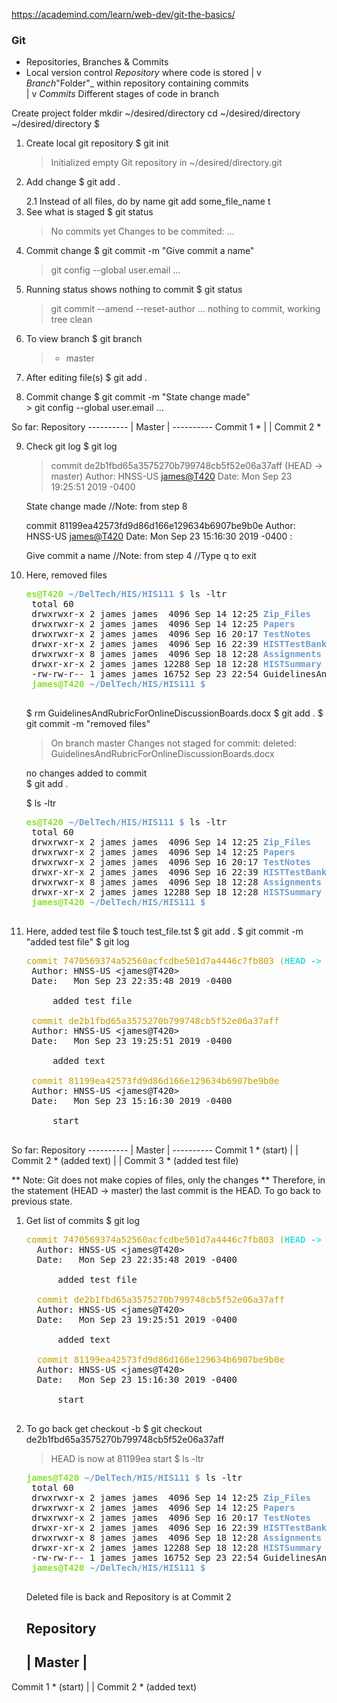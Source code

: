 https://academind.com/learn/web-dev/git-the-basics/

### Git
-   Repositories, Branches & Commits
- Local version control
_Repository_ where code is stored
    |
    v
_Branch_"Folder"_ within repository containing commits  
    |
    v
_Commits_ Different stages of code in branch

Create project folder
mkdir ~/desired/directory
cd ~/desired/directory
~/desired/directory $
1. Create local git repository
    $ git init    
    > Initialized empty Git repository in ~/desired/directory.git  
2. Add change
    $ git add .
    > 
    2.1 Instead of all files, do by name
    git add some_file_name t
3. See what is staged
    $ git status
    > No commits yet
    Changes to be commited:
    ...  
4. Commit change
    $ git commit -m "Give commit a name"
    > git config --global user.email ...  
5. Running status shows nothing to commit
    $ git status
    > git commit --amend --reset-author
    ...
    nothing to commit, working tree clean
6. To view branch
    $ git branch  
    > * master  
7.  After editing file(s)
    $ git add .
    >  
8. Commit change
    $ git commit -m "State change made"  
        > git config --global user.email ...  
        
So far:
    Repository
    ----------
    | Master |
    ----------
  Commit 1 *
           |
           |
  Commit 2 *

9. Check git log
    $ git log 
    > commit de2b1fbd65a3575270b799748cb5f52e06a37aff (HEAD -> master)
    Author: HNSS-US <james@T420>
    Date:   Mon Sep 23 19:25:51 2019 -0400

    State change made //Note: from step 8

    commit 81199ea42573fd9d86d166e129634b6907be9b0e
    Author: HNSS-US <james@T420>
    Date:   Mon Sep 23 15:16:30 2019 -0400
    :

    Give commit a name //Note: from step 4
//Type q to exit

10. Here, removed files
     <pre><font color="#8AE234"><b>es@T420</b></font> <font color="#729FCF"><b>~/DelTech/HIS/HIS111 $</b></font> ls -ltr
     total 60
     drwxrwxr-x 2 james james  4096 Sep 14 12:25 <font color="#729FCF"><b>Zip_Files</b></font>
     drwxrwxr-x 2 james james  4096 Sep 14 12:25 <font color="#729FCF"><b>Papers</b></font>
     drwxrwxr-x 2 james james  4096 Sep 16 20:17 <font color="#729FCF"><b>TestNotes</b></font>
     drwxr-xr-x 2 james james  4096 Sep 16 22:39 <font color="#729FCF"><b>HISTTestBank</b></font>
     drwxrwxr-x 8 james james  4096 Sep 18 12:28 <font color="#729FCF"><b>Assignments</b></font>
     drwxr-xr-x 2 james james 12288 Sep 18 12:28 <font color="#729FCF"><b>HISTSummary</b></font>
     -rw-rw-r-- 1 james james 16752 Sep 23 22:54 GuidelinesAndRubricForOnlineDiscussionBoards.docx
     <font color="#8AE234"><b>james@T420</b></font> <font color="#729FCF"><b>~/DelTech/HIS/HIS111 $</b></font> 
     </pre>

     $ rm  GuidelinesAndRubricForOnlineDiscussionBoards.docx
     $ git add .
     $ git commit -m "removed files"
     > On branch master
       Changes not staged for commit:
	   deleted:    GuidelinesAndRubricForOnlineDiscussionBoards.docx

       no changes added to commit  
     $ git add .
     >  
     $ ls -ltr
     <pre><font color="#8AE234"><b>es@T420</b></font> <font color="#729FCF"><b>~/DelTech/HIS/HIS111 $</b></font> ls -ltr
     total 60
     drwxrwxr-x 2 james james  4096 Sep 14 12:25 <font color="#729FCF"><b>Zip_Files</b></font>
     drwxrwxr-x 2 james james  4096 Sep 14 12:25 <font color="#729FCF"><b>Papers</b></font>
     drwxrwxr-x 2 james james  4096 Sep 16 20:17 <font color="#729FCF"><b>TestNotes</b></font>
     drwxr-xr-x 2 james james  4096 Sep 16 22:39 <font color="#729FCF"><b>HISTTestBank</b></font>
     drwxrwxr-x 8 james james  4096 Sep 18 12:28 <font color="#729FCF"><b>Assignments</b></font>
     drwxr-xr-x 2 james james 12288 Sep 18 12:28 <font color="#729FCF"><b>HISTSummary</b></font>
     <font color="#8AE234"><b>james@T420</b></font> <font color="#729FCF"><b>~/DelTech/HIS/HIS111 $</b></font> 
     </pre>     
     
11. Here, added test file
     $ touch test_file.tst
     $ git add .
     $ git commit -m "added test file"
     $ git log
     <pre><font color="#C4A000">commit 7470569374a52560acfcdbe501d7a4446c7fb803 (</font><font color="#34E2E2"><b>HEAD -&gt; </b></font><font color="#8AE234"><b>master</b></font><font color="#C4A000">)</font>
     Author: HNSS-US &lt;james@T420&gt;
     Date:   Mon Sep 23 22:35:48 2019 -0400
     
         added test file
     
     <font color="#C4A000">commit de2b1fbd65a3575270b799748cb5f52e06a37aff</font>
     Author: HNSS-US &lt;james@T420&gt;
     Date:   Mon Sep 23 19:25:51 2019 -0400
     
         added text
     
     <font color="#C4A000">commit 81199ea42573fd9d86d166e129634b6907be9b0e</font>
     Author: HNSS-US &lt;james@T420&gt;
     Date:   Mon Sep 23 15:16:30 2019 -0400
     
         start
     </pre>     
         
So far:
    Repository
    ----------
    | Master |
    ----------
  Commit 1 *  (start)
           |
           |
  Commit 2 *  (added text)
           |
           |
  Commit 3 *  (added test file)
     
** Note: Git does not make copies of files, only the changes **
Therefore, in the statement (HEAD -> master) the last 
commit is the HEAD. To go back to previous state.  
1. Get list of commits 
    $ git log
     <pre><font color="#C4A000">commit 7470569374a52560acfcdbe501d7a4446c7fb803 (</font><font color="#34E2E2"><b>HEAD -&gt; </b></font><font color="#8AE234"><b>master</b></font><font color="#C4A000">)</font>
     Author: HNSS-US &lt;james@T420&gt;
     Date:   Mon Sep 23 22:35:48 2019 -0400
     
         added test file
     
     <font color="#C4A000">commit de2b1fbd65a3575270b799748cb5f52e06a37aff</font>
     Author: HNSS-US &lt;james@T420&gt;
     Date:   Mon Sep 23 19:25:51 2019 -0400
     
         added text
     
     <font color="#C4A000">commit 81199ea42573fd9d86d166e129634b6907be9b0e</font>
     Author: HNSS-US &lt;james@T420&gt;
     Date:   Mon Sep 23 15:16:30 2019 -0400
     
         start
     </pre>   
2. To go back 
    get checkout -b <new-branch-name>
    $ git checkout de2b1fbd65a3575270b799748cb5f52e06a37aff
    > HEAD is now at 81199ea start
    $ ls -ltr
    <pre><font color="#8AE234"><b>james@T420</b></font> <font color="#729FCF"><b>~/DelTech/HIS/HIS111 $</b></font> ls -ltr
    total 60
    drwxrwxr-x 2 james james  4096 Sep 14 12:25 <font color="#729FCF"><b>Zip_Files</b></font>
    drwxrwxr-x 2 james james  4096 Sep 14 12:25 <font color="#729FCF"><b>Papers</b></font>
    drwxrwxr-x 2 james james  4096 Sep 16 20:17 <font color="#729FCF"><b>TestNotes</b></font>
    drwxr-xr-x 2 james james  4096 Sep 16 22:39 <font color="#729FCF"><b>HISTTestBank</b></font>
    drwxrwxr-x 8 james james  4096 Sep 18 12:28 <font color="#729FCF"><b>Assignments</b></font>
    drwxr-xr-x 2 james james 12288 Sep 18 12:28 <font color="#729FCF"><b>HISTSummary</b></font>
    -rw-rw-r-- 1 james james 16752 Sep 23 22:54 GuidelinesAndRubricForOnlineDiscussionBoards.docx
    <font color="#8AE234"><b>james@T420</b></font> <font color="#729FCF"><b>~/DelTech/HIS/HIS111 $</b></font> 
    </pre>
    Deleted file is back and Repository is at Commit 2
    
    Repository
    ----------
    | Master |
    ----------
  Commit 1 *  (start)
           |
           |
  Commit 2 *  (added text)
